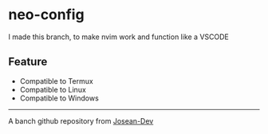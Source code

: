# neo-config

I made this branch, to make nvim work and function like a VSCODE

## Feature
* Compatible to Termux
* Compatible to Linux
* Compatible to Windows

***
A banch github repository from [Josean-Dev]("https://github.com/josean-dev/dev-environment-files")
